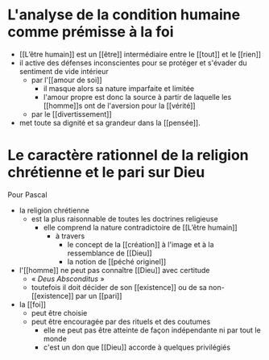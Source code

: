 # L'analyse de la condition humaine comme prémisse à la foi

- [[L’être humain]] est un [[être]] intermédiaire entre le [[tout]] et le [[rien]]
- il active des défenses inconscientes pour se protéger et s'évader du sentiment de vide intérieur
  - par l'[[amour de soi]]
	  - il masque alors sa nature imparfaite et limitée
      - l'amour propre est donc la source à partir de laquelle les [[homme]]s ont de l'aversion pour la [[vérité]]
  - par le [[divertissement]]
- met toute sa dignité et sa grandeur dans la [[pensée]].


# Le caractère rationnel de la religion chrétienne et le pari sur Dieu

Pour Pascal
- la religion chrétienne
  - est la plus raisonnable de toutes les doctrines religieuse
    - elle comprend la nature contradictoire de [[L’être humain]]
      - à travers
        - le concept de la [[création]] à l'image et à la ressemblance de [[Dieu]]
        - la notion de [[péché originel]]
- l'[[homme]] ne peut pas connaître [[Dieu]] avec certitude
  - « *Deus Absconditus* »
  - toutefois il doit décider de son [[existence]] ou de sa non-[[existence]] par un [[pari]]
- la [[foi]]
  - peut être choisie
  - peut être encouragée par des rituels et des coutumes
    - elle ne peut pas être atteinte de façon indépendante ni par tout le monde
    - c'est un don que [[Dieu]] accorde à quelques privilégiés